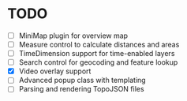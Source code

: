 # TODO

- [ ] MiniMap plugin for overview map
- [ ] Measure control to calculate distances and areas
- [ ] TimeDimension support for time-enabled layers
- [ ] Search control for geocoding and feature lookup
- [x] Video overlay support
- [ ] Advanced popup class with templating
- [ ] Parsing and rendering TopoJSON files
